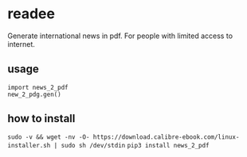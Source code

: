 # readee

Generate international news in pdf. For people with limited access to internet.

## usage

```
import news_2_pdf
new_2_pdg.gen()
```

## how to install

`sudo -v && wget -nv -O- https://download.calibre-ebook.com/linux-installer.sh | sudo sh /dev/stdin` 
`pip3 install news_2_pdf`